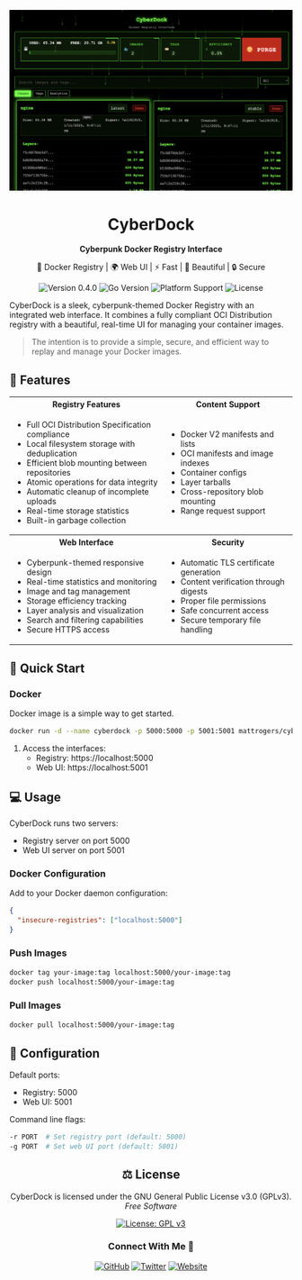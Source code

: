 
![screenshot](media/screen.png)
<div align="center">
  <h1>CyberDock</h1>
  <p><strong>Cyberpunk Docker Registry Interface</strong></p>
  <p>🐳 Docker Registry | 🌍 Web UI | ⚡ Fast | 🎨 Beautiful | 🔒 Secure</p>
  <p>
    <img src="https://img.shields.io/badge/version-0.4.0-blue.svg" alt="Version 0.4.0">
    <img src="https://img.shields.io/badge/go-%3E%3D1.21-00ADD8.svg" alt="Go Version">
    <img src="https://img.shields.io/badge/platform-linux%20%7C%20macos%20%7C%20windows-brightgreen.svg" alt="Platform Support">
    <img src="https://img.shields.io/badge/license-GPLv3-green.svg" alt="License">
  </p>
</div>

CyberDock is a sleek, cyberpunk-themed Docker Registry with an integrated web interface. It combines a fully compliant OCI Distribution registry with a beautiful, real-time UI for managing your container images.

> The intention is to provide a simple, secure, and efficient way to replay and manage your Docker images.

## 🌟 Features

<table>
  <tr>
    <th>Registry Features</th>
    <th>Content Support</th>
  </tr>
  <tr>
    <td>
      <ul>
        <li>Full OCI Distribution Specification compliance</li>
        <li>Local filesystem storage with deduplication</li>
        <li>Efficient blob mounting between repositories</li>
        <li>Atomic operations for data integrity</li>
        <li>Automatic cleanup of incomplete uploads</li>
        <li>Real-time storage statistics</li>
        <li>Built-in garbage collection</li>
      </ul>
    </td>
    <td>
      <ul>
        <li>Docker V2 manifests and lists</li>
        <li>OCI manifests and image indexes</li>
        <li>Container configs</li>
        <li>Layer tarballs</li>
        <li>Cross-repository blob mounting</li>
        <li>Range request support</li>
      </ul>
    </td>
  </tr>
  <tr>
    <th>Web Interface</th>
    <th>Security</th>
  </tr>
  <tr>
    <td>
      <ul>
        <li>Cyberpunk-themed responsive design</li>
        <li>Real-time statistics and monitoring</li>
        <li>Image and tag management</li>
        <li>Storage efficiency tracking</li>
        <li>Layer analysis and visualization</li>
        <li>Search and filtering capabilities</li>
        <li>Secure HTTPS access</li>
      </ul>
    </td>
    <td>
      <ul>
        <li>Automatic TLS certificate generation</li>
        <li>Content verification through digests</li>
        <li>Proper file permissions</li>
        <li>Safe concurrent access</li>
        <li>Secure temporary file handling</li>
      </ul>
    </td>
  </tr>
</table>

## 🚀 Quick Start

### Docker

Docker image is a simple way to get started.
```bash
docker run -d --name cyberdock -p 5000:5000 -p 5001:5001 mattrogers/cyberdock:latest
```

1. Access the interfaces:
   - Registry: https://localhost:5000
   - Web UI: https://localhost:5001

## 💻 Usage

CyberDock runs two servers:
- Registry server on port 5000
- Web UI server on port 5001

### Docker Configuration

Add to your Docker daemon configuration:
```json
{
  "insecure-registries": ["localhost:5000"]
}
```

### Push Images
```bash
docker tag your-image:tag localhost:5000/your-image:tag
docker push localhost:5000/your-image:tag
```

### Pull Images
```bash
docker pull localhost:5000/your-image:tag
```

## 🔧 Configuration

Default ports:
- Registry: 5000
- Web UI: 5001

Command line flags:
```bash
-r PORT  # Set registry port (default: 5000)
-g PORT  # Set web UI port (default: 5001)
```

<div align="center">

## ⚖️ License

<p>
CyberDock is licensed under the GNU General Public License v3.0 (GPLv3).<br>
<em>Free Software</em>
</p>

[![License: GPL v3](https://img.shields.io/badge/License-GPLv3-blue.svg?style=for-the-badge)](https://www.gnu.org/licenses/gpl-3.0)

### Connect With Me 🤝

[![GitHub](https://img.shields.io/badge/GitHub-RamboRogers-181717?style=for-the-badge&logo=github)](https://github.com/RamboRogers)
[![Twitter](https://img.shields.io/badge/Twitter-@rogerscissp-1DA1F2?style=for-the-badge&logo=twitter)](https://x.com/rogerscissp)
[![Website](https://img.shields.io/badge/Web-matthewrogers.org-00ADD8?style=for-the-badge&logo=google-chrome)](https://matthewrogers.org)

</div>

